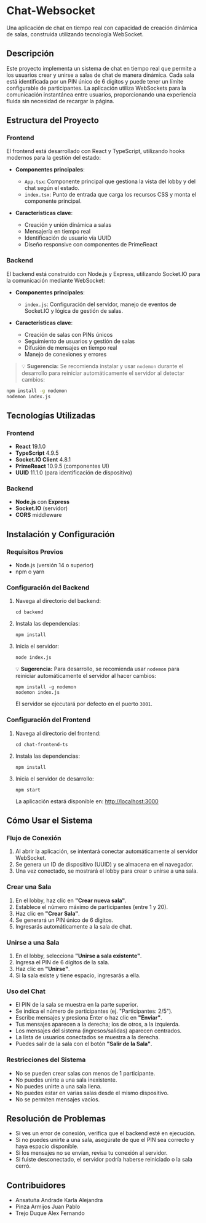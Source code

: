 # Chat-Websocket

Una aplicación de chat en tiempo real con capacidad de creación dinámica de salas, construida utilizando tecnología WebSocket.

## Descripción

Este proyecto implementa un sistema de chat en tiempo real que permite a los usuarios crear y unirse a salas de chat de manera dinámica. Cada sala está identificada por un PIN único de 6 dígitos y puede tener un límite configurable de participantes. La aplicación utiliza WebSockets para la comunicación instantánea entre usuarios, proporcionando una experiencia fluida sin necesidad de recargar la página.

## Estructura del Proyecto

### Frontend

El frontend está desarrollado con React y TypeScript, utilizando hooks modernos para la gestión del estado:

- **Componentes principales**:
  - `App.tsx`: Componente principal que gestiona la vista del lobby y del chat según el estado.
  - `index.tsx`: Punto de entrada que carga los recursos CSS y monta el componente principal.

- **Características clave**:
  - Creación y unión dinámica a salas
  - Mensajería en tiempo real
  - Identificación de usuario vía UUID
  - Diseño responsive con componentes de PrimeReact

### Backend

El backend está construido con Node.js y Express, utilizando Socket.IO para la comunicación mediante WebSocket:

- **Componentes principales**:
  - `index.js`: Configuración del servidor, manejo de eventos de Socket.IO y lógica de gestión de salas.

- **Características clave**:
  - Creación de salas con PINs únicos
  - Seguimiento de usuarios y gestión de salas
  - Difusión de mensajes en tiempo real
  - Manejo de conexiones y errores

> 💡 **Sugerencia:** Se recomienda instalar y usar `nodemon` durante el desarrollo para reiniciar automáticamente el servidor al detectar cambios:

```bash
npm install -g nodemon
nodemon index.js
```

## Tecnologías Utilizadas

### Frontend
- **React** 19.1.0
- **TypeScript** 4.9.5
- **Socket.IO Client** 4.8.1
- **PrimeReact** 10.9.5 (componentes UI)
- **UUID** 11.1.0 (para identificación de dispositivo)

### Backend
- **Node.js** con **Express**
- **Socket.IO** (servidor)
- **CORS** middleware

## Instalación y Configuración

### Requisitos Previos
- Node.js (versión 14 o superior)
- npm o yarn

### Configuración del Backend

1. Navega al directorio del backend:
   ```
   cd backend
   ```

2. Instala las dependencias:
   ```
   npm install
   ```

3. Inicia el servidor:
   ```
   node index.js
   ```

   💡 **Sugerencia:** Para desarrollo, se recomienda usar `nodemon` para reiniciar automáticamente el servidor al hacer cambios:
   ```
   npm install -g nodemon
   nodemon index.js
   ```

   El servidor se ejecutará por defecto en el puerto `3001`.

### Configuración del Frontend

1. Navega al directorio del frontend:
   ```
   cd chat-frontend-ts
   ```

2. Instala las dependencias:
   ```
   npm install
   ```

3. Inicia el servidor de desarrollo:
   ```
   npm start
   ```

   La aplicación estará disponible en: [http://localhost:3000](http://localhost:3000)

## Cómo Usar el Sistema

### Flujo de Conexión

1. Al abrir la aplicación, se intentará conectar automáticamente al servidor WebSocket.
2. Se genera un ID de dispositivo (UUID) y se almacena en el navegador.
3. Una vez conectado, se mostrará el lobby para crear o unirse a una sala.

### Crear una Sala

1. En el lobby, haz clic en **"Crear nueva sala"**.
2. Establece el número máximo de participantes (entre 1 y 20).
3. Haz clic en **"Crear Sala"**.
4. Se generará un PIN único de 6 dígitos.
5. Ingresarás automáticamente a la sala de chat.

### Unirse a una Sala

1. En el lobby, selecciona **"Unirse a sala existente"**.
2. Ingresa el PIN de 6 dígitos de la sala.
3. Haz clic en **"Unirse"**.
4. Si la sala existe y tiene espacio, ingresarás a ella.

### Uso del Chat

- El PIN de la sala se muestra en la parte superior.
- Se indica el número de participantes (ej. "Participantes: 2/5").
- Escribe mensajes y presiona Enter o haz clic en **"Enviar"**.
- Tus mensajes aparecen a la derecha; los de otros, a la izquierda.
- Los mensajes del sistema (ingresos/salidas) aparecen centrados.
- La lista de usuarios conectados se muestra a la derecha.
- Puedes salir de la sala con el botón **"Salir de la Sala"**.

### Restricciones del Sistema

- No se pueden crear salas con menos de 1 participante.
- No puedes unirte a una sala inexistente.
- No puedes unirte a una sala llena.
- No puedes estar en varias salas desde el mismo dispositivo.
- No se permiten mensajes vacíos.

## Resolución de Problemas

- Si ves un error de conexión, verifica que el backend esté en ejecución.
- Si no puedes unirte a una sala, asegúrate de que el PIN sea correcto y haya espacio disponible.
- Si los mensajes no se envían, revisa tu conexión al servidor.
- Si fuiste desconectado, el servidor podría haberse reiniciado o la sala cerró.


## Contribuidores

- Ansatuña Andrade Karla Alejandra
- Pinza Armijos Juan Pablo
- Trejo Duque Alex Fernando
